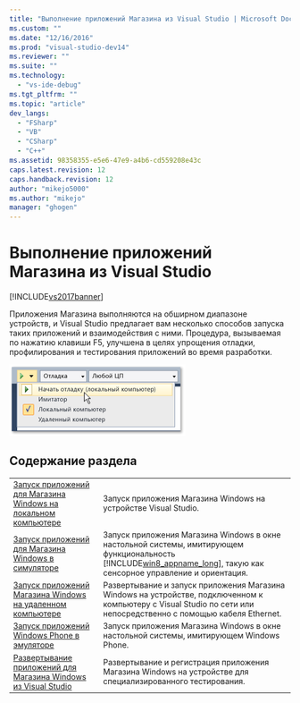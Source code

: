 ```yaml
---
title: "Выполнение приложений Магазина из Visual Studio | Microsoft Docs"
ms.custom: ""
ms.date: "12/16/2016"
ms.prod: "visual-studio-dev14"
ms.reviewer: ""
ms.suite: ""
ms.technology: 
  - "vs-ide-debug"
ms.tgt_pltfrm: ""
ms.topic: "article"
dev_langs: 
  - "FSharp"
  - "VB"
  - "CSharp"
  - "C++"
ms.assetid: 98358355-e5e6-47e9-a4b6-cd559208e43c
caps.latest.revision: 12
caps.handback.revision: 12
author: "mikejo5000"
ms.author: "mikejo"
manager: "ghogen"
---
```

# Выполнение приложений Магазина из Visual Studio
[!INCLUDE[vs2017banner](../code-quality/includes/vs2017banner.md)]

Приложения Магазина выполняются на обширном диапазоне устройств, и Visual Studio предлагает вам несколько способов запуска таких приложений и взаимодействия с ними.  Процедура, вызываемая по нажатию клавиши F5, улучшена в целях упрощения отладки, профилирования и тестирования приложений во время разработки.  
  
 ![Начало отладки и выбор целевого объекта](../debugger/media/vsrun_dropdownlist.png "VSRUN\_DropDownList")  
  
## Содержание раздела  
  
|||  
|-|-|  
|[Запуск приложений для Магазина Windows на локальном компьютере](../debugger/run-windows-store-apps-on-the-local-machine.md)|Запуск приложения Магазина Windows на устройстве Visual Studio.|  
|[Запуск приложений для Магазина Windows в симуляторе](../debugger/run-windows-store-apps-in-the-simulator.md)|Запуск приложения Магазина Windows в окне настольной системы, имитирующем функциональность [!INCLUDE[win8_appname_long](../debugger/includes/win8_appname_long_md.md)], такую как сенсорное управление и ориентация.|  
|[Запуск приложений Магазина Windows на удаленном компьютере](../debugger/run-windows-store-apps-on-a-remote-machine.md)|Развертывание и запуск приложения Магазина Windows на устройстве, подключенном к компьютеру с Visual Studio по сети или непосредственно с помощью кабеля Ethernet.|  
|[Запуск приложений Windows Phone в эмуляторе](../debugger/run-windows-phone-apps-in-the-emulator.md)|Запуск приложения Магазина Windows в окне настольной системы, имитирующем Windows Phone.|  
|[Развертывание приложений для Магазина Windows из Visual Studio](../debugger/deploy-windows-store-apps-from-visual-studio.md)|Развертывание и регистрация приложения Магазина Windows на устройстве для специализированного тестирования.|